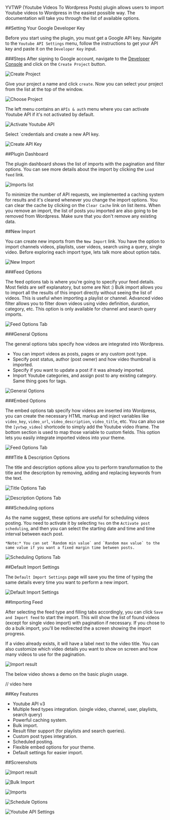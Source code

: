YVTWP (Youtube Videos To Wordpress Posts) plugin allows users to import Youtube videos to Wordpress in the easiest possible way. The documentation will take you through the list of available options.

##Setting Your Google Developer Key

Before you start using the plugin, you must get a Google API key. Navigate to the `Youtube API Settings` menu, follow the instructions to get your API key and paste it on the `Developer Key` input.

###Steps
After signing to Google account, navigate to the [Developer Console](https://console.developers.google.com/project) and click on the `Create Project` button.

![Create Project](https://dl.dropboxusercontent.com/s/8iy2oc50gn18k7m/Screenshot%202015-09-02%2012.31.52.png?dl=0)

Give your project a name and click `create`. Now you can select your project from the list at the top of the window.

![Choose Project](https://dl.dropboxusercontent.com/s/xr5jtwxhdc8x017/Screenshot%202015-09-02%2013.25.53.png?dl=0)

The left menu contains an `APIs & auth` menu where you can activate Youtube API if it's not activated by default.

![Activate Youtube API](https://dl.dropboxusercontent.com/s/ea79aa10gm2xjrj/yvtwp_activate_api.gif?dl=0)

Select `credentials and create a new API key.

![Create API Key](https://dl.dropboxusercontent.com/s/dxy58c57qws6nqf/yvtwp_create_key.gif?dl=0)

##Plugin Dashboard

The plugin dashboard shows the list of imports with the pagination and filter options. You can see more details about the import by clicking the `Load feed` link.

![Imports list](https://dl.dropboxusercontent.com/s/vmkasnxcbsdk2af/Screenshot%202015-09-02%2014.21.04.png?dl=0)

To minimize the number of API requests, we implemented a caching system for results and it's cleared whenever you change the import options. You can clear the cache by clicking on the `Clear Cache` link on list items.
When you remove an import, the list of posts you imported are also going to be removed from Wordpress. Make sure that you don't remove any existing data.

##New Import

You can create new imports from the `New Import` link. You have the option to import channels videos, playlists, user videos, search using a query, single video. Before exploring each import type, lets talk more about option tabs.

![New Import](https://dl.dropboxusercontent.com/s/dvss0hrki3dhhjo/Screenshot%202015-09-03%2012.39.24.png?dl=0)

###Feed Options

The feed options tab is where you're going to specify your feed details. Most fields are self explanatory, but some are Not :)
Bulk import allows you to import all the results of this import directly without seeing the list of videos. This is useful when importing a playlist or channel.
Advanced video filter allows you to filter down videos using video definition, duration, category, etc. This option is only available for channel and search query imports.

![Feed Options Tab](https://dl.dropboxusercontent.com/s/8rp2iwinqpamzei/Screenshot%202015-09-04%2011.10.28.png?dl=0)

###General Options

The general options tabs specify how videos are integrated into Wordpress.

- You can import videos as posts, pages or any custom post type. 
- Specify post status, author (post owner) and how video thumbnail is imported.
- Specify if you want to update a post if it was already imported.
- Import Youtube categories, and assign post to any existing category. Same thing goes for tags.

![General Options](https://dl.dropboxusercontent.com/s/ugitjx8zaprfwy0/Screenshot%202015-09-04%2011.11.23.png?dl=0)

###Embed Options

The embed options tab specify how videos are inserted into Wordpress, you can create the necessary HTML markup and inject variables like `video_key`, `video_url`, `video_description`, `video_title`, etc. You can also use the `[yvtwp_video]` shortcode to simply add the Youtube video iframe. The bottom section is used to map those variable to custom fields. This option lets you easily integrate imported videos into your theme.

![Feed Options Tab](https://dl.dropboxusercontent.com/s/hpm9liai5oj5uj1/Screenshot%202015-09-04%2011.14.06.png?dl=0)

###Title & Description Options

The title and description options allow you to perform transformation to the title and the description by removing, adding and replacing keywords from the text.

![Title Options Tab](https://dl.dropboxusercontent.com/s/b7duwza2exijgnc/Screenshot%202015-09-04%2011.15.14.png?dl=0)

![Description Options Tab](https://dl.dropboxusercontent.com/s/f0quhd51dnzdyzj/Screenshot%202015-09-04%2011.16.17.png?dl=0)

###Scheduling options

As the name suggest, these options are useful for scheduling videos posting. You need to activate it by selecting `Yes` on the `Activate post scheduling`, and then you can select the starting date and time and time interval between each post.

    *Note:* You can set `Random min value` and `Random max value` to the same value if you want a fixed margin time between posts.

![Scheduling Options Tab](https://dl.dropboxusercontent.com/s/c7p9xtl36hec1wj/Screenshot%202015-09-04%2011.16.57.png?dl=0)

##Default Import Settings

The `Default Import Settings` page will save you the time of typing the same details every time you want to perform a new import.

![Default Import Settings](https://dl.dropboxusercontent.com/s/qspbaxbuzyzb5g0/Screenshot%202015-09-04%2011.33.18.png?dl=0)

##Importing Feed

After selecting the feed type and filling tabs accordingly, you can click `Save and Import feed` to start the import. This will show the list of found videos (except for single video import) with pagination if necessary. If you chose to do a bulk import, you'll be redirected the a screen showing the import progress.

If a video already exists, it will have a label next to the video title. You can also customize which video details you want to show on screen and how many videos to use for the pagination.

![Import result](https://dl.dropboxusercontent.com/s/unm1v1maqt7y3oh/Screenshot%202015-09-03%2012.23.03.png?dl=0)

The below video shows a demo on the basic plugin usage.

// video here

##Key Features

- Youtube API v3
- Multiple feed types integration. (single video, channel, user, playlists, search query)
- Powerful caching system.
- Bulk import.
- Result filter support (for playlists and search queries).
- Custom post types integration.
- Scheduled posting.
- Flexible embed options for your theme.
- Default settings for easier import.

##Screenshots

![Import result](https://dl.dropboxusercontent.com/s/unm1v1maqt7y3oh/Screenshot%202015-09-03%2012.23.03.png?dl=0)

![Bulk Import](https://dl.dropboxusercontent.com/s/g10todl8k0wbrop/Screenshot%202015-09-04%2011.32.19.png?dl=0)

![Imports](https://dl.dropboxusercontent.com/s/muy89loay6x40hx/Screenshot%202015-09-03%2013.00.00.png?dl=0)

![Schedule Options](https://dl.dropboxusercontent.com/s/8oqxrb4h2vxmxnv/Screenshot%202015-09-04%2011.37.34.png?dl=0)

![Youtube API Settings](https://dl.dropboxusercontent.com/s/ykz5bodfd8px94j/Screenshot%202015-09-04%2011.38.31.png?dl=0)
